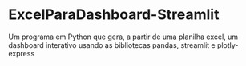 # ExcelParaDashboard-Streamlit
Um programa em Python que gera, a partir de uma planilha excel, um dashboard interativo usando as bibliotecas pandas, streamlit e plotly-express
